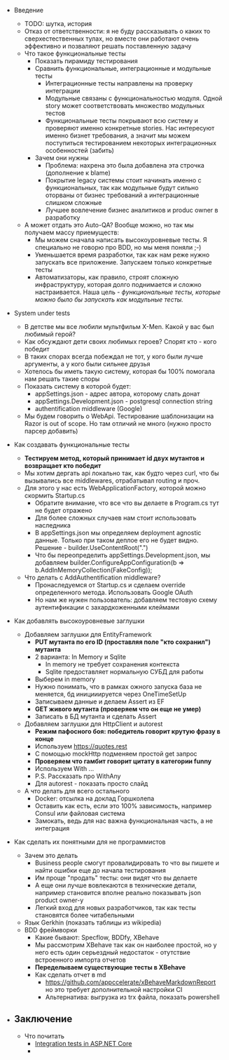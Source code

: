 - Введение
    - TODO: шутка, история
    - Отказ от ответственности: я не буду рассказывать о каких то сверхестественных тулах, но вместе они работают очень эффективно и позваляют решать поставленную задачу
    - Что такое функциональные тесты
        - Показать пирамиду тестирования
        - Сравнить функциональные, интеграционные и модульные тесты
            - Интеграционные тесты направлены на проверку интеграции
            - Модульные связаны с функциональностью модуля. Одной story может соответствовать множество модульных тестов
            - Функциональные тесты покрывают всю систему и проверяют именно конкретные stories. Нас интересуют именно бизнет требования, а значит мы можем поступиться тестированием некоторых интеграционных особенностей (забить)
        - Зачем они нужны
            - Проблема: нахрена это была добавлена эта строчка (дополнение к blame)
            - Покрытие legacy системы стоит начинать именно с функциональных, так как модульные будут сильно оторваны от бизнес требований а интеграционные слишком сложные
            - Лучшее вовлечение бизнес аналитиков и produc owner в разработку
    - А может отдать это Auto-QA? Вообще можно, но так мы получаем массу приемуществ:
        - Мы можем сначала написать высокоуровневые тесты. Я специально не говорю про BDD, но мы меня поняли ;-)
        - Уменьшается время разработки, так как нам реже нужно запускать все приложение. Запускаем только конкретные тесты
        - Автоматизаторы, как правило, строят сложную инфраструктуру, которая долго поднимается и сложно настраивается. Наша цель - *функциональные тесты, которые можно было бы запускать как модульные тесты.*

- System under tests
    - В детстве мы все любили мультфильм X-Men. Какой у вас был любимый герой?
    - Как обсуждают дети своих любимых героев? Спорят кто - кого победит
    - В таких спорах всегда побеждал не тот, у кого были лучше аргументы, а у кого были сильнее друзья
    - Хотелось бы иметь такую систему, которая бы 100% помогала нам решать такие споры
    - Показать систему в которой будет:
        - appSettings.json - адрес автора, которому слать донат
        - appSettings.Development.json - postgresql connection string
        - authentification middleware (Google)
    - Мы будем говорить о WebApi. Тестирование шаблонизации на Razor is out of scope. Но там отличий не много (нужно просто парсер добавить)

- Как создавать функциональные тесты
    - **Тестируем метод, который принимает id двух мутантов и возвращает кто победит**
    - Мы хотим дергать api локально так, как будто через curl, что бы вызывались все middlewares, отрабатывал routing и проч.
    - Для этого у нас есть WebApplicationFactory, которой можно скормить Startup.cs
        - Обратите внимание, что все что вы делаете в Program.cs тут не будет отражено
        - Для более сложных случаев нам стоит использовать наследника
        - В appSettings.json мы определяем deployment agnostic данные. Только при таком деплое его не будет видно. Решение - builder.UseContentRoot(".")
        - Что бы переопределить appSettings.Development.json, мы добавляем builder.ConfigureAppConfiguration(b => b.AddInMemoryCollection(FakeConfig));
    - Что делать с AddAuthentification middleware?
        - Пронаследуемся от Startup.cs и сделаем override определенного метода. Использовать Google OAuth
        - Но нам же нужен пользователь: добавляем тестовую схему аутентификации с захардкоженными клеймами 

- Как добавлять высокоуровневые заглушки
    - Добавляем заглушки для EntityFramework
        - **PUT мутанта по его ID (проставляя поле "кто сохранил") мутанта**
        - 2 варианта: In Memory и Sqlite
            - In memory не требует сохранения контекста
            - Sqlite предоставляет нормальную СУБД для работы
        - Выберем in memory
        - Нужно понимать, что в рамках ожного запуска база не меняется, бд иницииируется через OneTimeSetUp
        - Записываем данные и делаем Assert из EF
        - **GET живого мутанта (проверяем что он еще не умер)**
        - Записать в БД мутанта и сделать Assert
    - Добавляем заглушки для HttpClient и autorest
        - **Режим пафосного боя: победитель говорит крутую фразу в конце**
        - Используем https://quotes.rest
        - С помощью mockHttp подменяем простой get запрос
        - **Проверяем что гамбит говорит цитату в категории funny**
        - Используем With ...
        - P.S. Рассказать про WithAny
        - Для autorest - показать просто слайд
    - А что делать для всего остального
        - Docker: отсылка на доклад Горшколепа
        - Оставить как есть, если это 100% зависимость, например Consul или файловая система
        - Замокать, ведь для нас важна функциональная часть, а не интеграция

- Как сделать их понятными для не программистов
    - Зачем это делать
        - Business people смогут провалидировать то что вы пишете и найти ошибки еще до начала тестирования        
        - Им проще "продать" тесты: они видят что вы делаете
        - А еще они лучше вовлекаются в технические детали, например становится вполне реально показывать json product owner-у
        - Легкий вход для новых разработчиков, так как тесты становятся более читабельными
    - Язык Gerkhin (показать таблицы из wikipedia)
    - BDD фреймворки
        - Какие бывают: Specflow, BDDfy, XBehave
        - Мы рассмотрим XBehave так как он наиболее простой, но у него есть один серьездный недостаток - отутствие встроенного импорта отчетов
        - **Переделываем существующие тесты в XBehave**
        - Как сделать отчет в md
            - https://github.com/appccelerate/xBehaveMarkdownReport но это требует дополнительной настройки CI
            - Альтернатива: выгрузка из trx файла, показать powershell

- Заключение
    - 
    - Что почитать
        - [Integration tests in ASP.NET Core](https://docs.microsoft.com/en-us/aspnet/core/test/integration-tests?view=aspnetcore-2.2)
        - 
        
